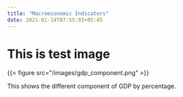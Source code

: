 ```yaml
---
title: "Macroeconomic Indicators"
date: 2021-01-14T07:55:03+05:45
---
```


# This is test image
{{< figure src="/images/gdp_component.png" >}}

This shows the different component of GDP by percentage.    
